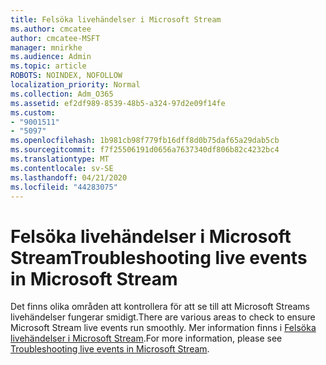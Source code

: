 ```yaml
---
title: Felsöka livehändelser i Microsoft Stream
ms.author: cmcatee
author: cmcatee-MSFT
manager: mnirkhe
ms.audience: Admin
ms.topic: article
ROBOTS: NOINDEX, NOFOLLOW
localization_priority: Normal
ms.collection: Adm_O365
ms.assetid: ef2df989-8539-48b5-a324-97d2e09f14fe
ms.custom:
- "9001511"
- "5097"
ms.openlocfilehash: 1b981cb98f779fb16dff8d0b75daf65a29dab5cb
ms.sourcegitcommit: f7f25506191d0656a7637340df806b82c4232bc4
ms.translationtype: MT
ms.contentlocale: sv-SE
ms.lasthandoff: 04/21/2020
ms.locfileid: "44283075"
---
```

# <a name="troubleshooting-live-events-in-microsoft-stream"></a><span data-ttu-id="411ac-102">Felsöka livehändelser i Microsoft Stream</span><span class="sxs-lookup"><span data-stu-id="411ac-102">Troubleshooting live events in Microsoft Stream</span></span>

<span data-ttu-id="411ac-103">Det finns olika områden att kontrollera för att se till att Microsoft Streams livehändelser fungerar smidigt.</span><span class="sxs-lookup"><span data-stu-id="411ac-103">There are various areas to check to ensure Microsoft Stream live events run smoothly.</span></span> <span data-ttu-id="411ac-104">Mer information finns i [Felsöka livehändelser i Microsoft Stream](https://docs.microsoft.com/stream/live-event-troubleshooting).</span><span class="sxs-lookup"><span data-stu-id="411ac-104">For more information, please see [Troubleshooting live events in Microsoft Stream](https://docs.microsoft.com/stream/live-event-troubleshooting).</span></span>
